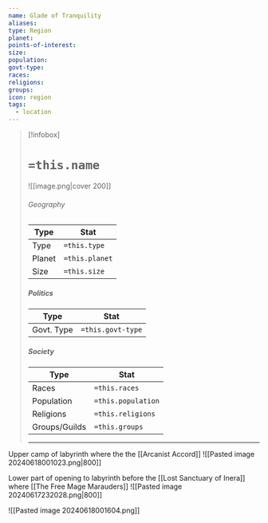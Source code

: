 ```yaml
---
name: Glade of Tranquility
aliases: 
type: Region
planet: 
points-of-interest: 
size: 
population: 
govt-type: 
races: 
religions: 
groups: 
icon: region
tags:
  - location
---
```

> [!infobox]
> # `=this.name`
> ![[image.png|cover 200]]
> ###### Geography
> | Type | Stat |
> | ---- | ---- |
> | Type | `=this.type` |
> |  Planet | `=this.planet` |
> |  Size    | `=this.size`   |
> 
> ##### Politics
> | Type | Stat |
> | ---- | ---- |
> | Govt. Type | `=this.govt-type` |
> 
> ##### Society
> | Type | Stat |
> | ---- | ---- |
> | Races | `=this.races` |
> | Population | `=this.population` |
> | Religions | `=this.religions` |
> | Groups/Guilds | `=this.groups`|
> ---

Upper camp of labyrinth where the the [[Arcanist Accord]] 
![[Pasted image 20240618001023.png|800]]

Lower part of opening to labyrinth before the [[Lost Sanctuary of Inera]] where [[The Free Mage Marauders]] 
![[Pasted image 20240617232028.png|800]]

![[Pasted image 20240618001604.png]]